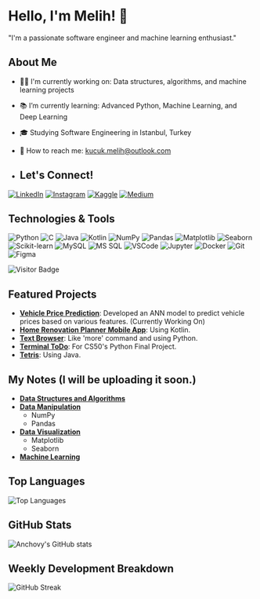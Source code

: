 # Hello, I'm Melih! 👋
"I'm a passionate software engineer and machine learning enthusiast."

## About Me
- 👨‍💻 I'm currently working on: Data structures, algorithms, and machine learning projects
- 📚 I’m currently learning: Advanced Python, Machine Learning, and Deep Learning
- 🎓 Studying Software Engineering in Istanbul, Turkey
- 📩 How to reach me: [kucuk.melih@outlook.com](mailto:kucuk.melih@outlook.com)

- ## Let's Connect!
 [![LinkedIn](https://img.shields.io/badge/LinkedIn-0077B5?style=for-the-badge&logo=linkedin&logoColor=white)](https://www.linkedin.com/in/melih-k%C3%BC%C3%A7%C3%BCk-1b493b298/)
 [![Instagram](https://img.shields.io/badge/Instagram-E4405F?style=for-the-badge&logo=instagram&logoColor=white)](https://www.instagram.com/melihkucuk61)
 [![Kaggle](https://img.shields.io/badge/Kaggle-20BEFF?style=for-the-badge&logo=kaggle&logoColor=white)](https://www.kaggle.com/kucukmelih)
 [![Medium](https://img.shields.io/badge/Medium-12100E?style=for-the-badge&logo=medium&logoColor=white)](https://medium.com/@kucuk.melih)

## Technologies & Tools
![Python](https://img.shields.io/badge/-Python-333333?style=flat&logo=python)
![C](https://img.shields.io/badge/-C-333333?style=flat&logo=c)
![Java](https://img.shields.io/badge/-Java-333333?style=flat&logo=java)
![Kotlin](https://img.shields.io/badge/-Kotlin-333333?style=flat&logo=kotlin)
![NumPy](https://img.shields.io/badge/-NumPy-333333?style=flat&logo=numpy)
![Pandas](https://img.shields.io/badge/-Pandas-333333?style=flat&logo=pandas)
![Matplotlib](https://img.shields.io/badge/-Matplotlib-333333?style=flat&logo=matplotlib)
![Seaborn](https://img.shields.io/badge/-Seaborn-333333?style=flat&logo=seaborn)
![Scikit-learn](https://img.shields.io/badge/-Scikit--learn-333333?style=flat&logo=scikit-learn)
![MySQL](https://img.shields.io/badge/-MySQL-333333?style=flat&logo=mysql)
![MS SQL](https://img.shields.io/badge/-MS%20SQL-333333?style=flat&logo=microsoft-sql-server)
![VSCode](https://img.shields.io/badge/-VSCode-333333?style=flat&logo=visual-studio-code)
![Jupyter](https://img.shields.io/badge/-Jupyter-333333?style=flat&logo=jupyter)
![Docker](https://img.shields.io/badge/-Docker-333333?style=flat&logo=docker)
![Git](https://img.shields.io/badge/-Git-333333?style=flat&logo=git)
![Figma](https://img.shields.io/badge/-Figma-333333?style=flat&logo=figma)

![Visitor Badge](https://visitor-badge.laobi.icu/badge?page_id=kucukmelih.kucukmelih)

## Featured Projects
- **[Vehicle Price Prediction](https://github.com/kullanıcı_adı/vehicle-price-prediction)**: Developed an ANN model to predict vehicle prices based on various features. (Currently Working On)
- **[Home Renovation Planner Mobile App](https://github.com/kucukmelih/HomeRenovationPlannerApp)**: Using Kotlin.
- **[Text Browser](https://github.com/kucukmelih/Python_Projects/tree/main/Text_Browser)**: Like 'more' command and using Python.
- **[Terminal ToDo](https://github.com/kucukmelih/Python_Projects/tree/main/CS50P_Final_Project)**: For CS50's Python Final Project.
- **[Tetris](https://github.com/kucukmelih/Java_Projects)**: Using Java.

## My Notes (I will be uploading it soon.)
- **[Data Structures and Algorithms](#)**  
- **[Data Manipulation](#)**  
  - NumPy
  - Pandas
- **[Data Visualization](#)**  
  - Matplotlib  
  - Seaborn
- **[Machine Learning]()**

## Top Languages
![Top Languages](https://github-readme-stats.vercel.app/api/top-langs/?username=kucukmelih&layout=compact&theme=radical)

## GitHub Stats
![Anchovy's GitHub stats](https://github-readme-stats.vercel.app/api?username=kucukmelih&show_icons=true&theme=radical)

## Weekly Development Breakdown
![GitHub Streak](https://github-readme-streak-stats.herokuapp.com/?user=kucukmelih&theme=radical)

<!---
kucukmelih/kucukmelih is a ✨ special ✨ repository because its `README.md` (this file) appears on your GitHub profile.
You can click the Preview link to take a look at your changes.
--->
